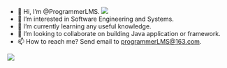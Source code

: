 - 👋 Hi, I’m @ProgrammerLMS. ![](https://img.shields.io/badge/dynamic/json?color=000000&label=GitHub&query=%24.data.totalSubs&suffix=%20followers&url=https%3A%2F%2Fapi.spencerwoo.com%2Fsubstats%2F%3Fsource%3Dgithub%26queryKey%3DProgrammerLMS)
- 👀 I’m interested in Software Engineering and Systems.
- 🌱 I’m currently learning any useful knowledge.
- 💞️ I’m looking to collaborate on building Java application or framework.
- 📫 How to reach me? Send email to programmerLMS@163.com.

<img src="https://github-readme-stats.vercel.app/api?username=programmerlms&show_icons=true&icon_color=CE1D2D&text_color=718096&bg_color=ffffff&hide_title=true">

<!---
ProgrammerLMS/ProgrammerLMS is a ✨ special ✨ repository because its `README.md` (this file) appears on your GitHub profile.
You can click the Preview link to take a look at your changes.
--->

